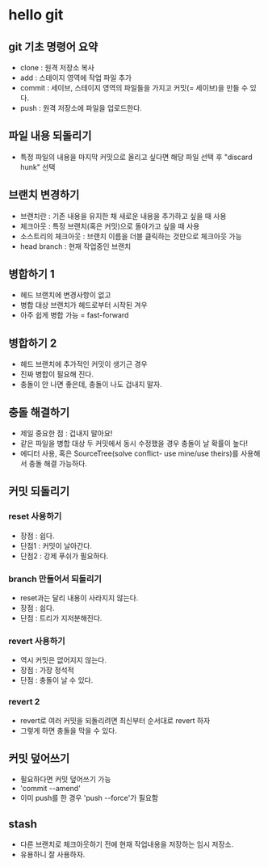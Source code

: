# hello git

## git 기초 명령어 요약

  - clone : 원격 저장소 복사
  - add : 스테이지 영역에 작업 파일 추가
  - commit : 세이브, 스테이지 영역의 파일들을 가지고 커밋(= 세이브)을 만들 수 있다.
  - push : 원격 저장소에 파일을 업로드한다.

## 파일 내용 되돌리기

  - 특정 파일의 내용을 마지막 커밋으로 올리고 싶다면 해당 파일 선택 후
  "discard hunk" 선택

## 브랜치 변경하기

  - 브랜치란 : 기존 내용을 유지한 채 새로운 내용을 추가하고 싶을 때 사용
  - 체크아웃 : 특정 브랜치(혹은 커밋)으로 돌아가고 싶을 때 사용
  - 소스트리의 체크아웃 : 브랜치 이름을 더블 클릭하는 것만으로 체크아웃 가능
  - head branch : 현재 작업중인 브랜치

## 병합하기 1

  - 헤드 브랜치에 변경사항이 없고
  - 병합 대상 브랜치가 헤드로부터 시작된 겨우
  - 아주 쉽게 병합 가능 = fast-forward

## 병합하기 2

  - 헤드 브랜치에 추가적인 커밋이 생기근 경우
  - 진짜 병합이 필요해 진다.
  - 충돌이 안 나면 좋은데, 충돌이 나도 겁내지 말자.

## 충돌 해결하기

  - 제일 중요한 점 : 겁내지 말아요!
  - 같은 파일을 병합 대상 두 커밋에서 동시 수정했을 경우 충돌이 날 확률이 높다!
  - 에디터 사용, 혹은 SourceTree(solve conflict- use mine/use theirs)를 사용해서 충돌 해결 가능하다.

## 커밋 되돌리기

### reset 사용하기

  - 장점 : 쉽다.
  - 단점1 : 커밋이 날아간다.
  - 단점2 : 강제 푸쉬가 필요하다.

### branch 만들어서 되돌리기

  - reset과는 달리 내용이 사라지지 않는다.
  - 장점 : 쉽다.
  - 단점 : 트리가 지저분해진다.

### revert 사용하기

  - 역시 커밋은 없어지지 않는다.
  - 장점 : 가장 정석적
  - 단점 : 충돌이 날 수 있다.

### revert 2

  - revert로 여러 커밋을 되돌리려면 최신부터 순서대로 revert 하자
  - 그렇게 하면 충돌을 막을 수 있다.

## 커밋 덮어쓰기

  - 필요하다면 커밋 덮어쓰기 가능
  - 'commit --amend'
  - 이미 push를 한 경우 'push --force'가 필요함

## stash

  - 다른 브랜치로 체크아웃하기 전에 현재 작업내용을 저장하는 임시 저장소.
  - 유용하니 잘 사용하자.
